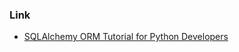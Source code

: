 ### Link

- [SQLAlchemy ORM Tutorial for Python Developers](https://github.com/auth0-blog/sqlalchemy-orm-tutorial)